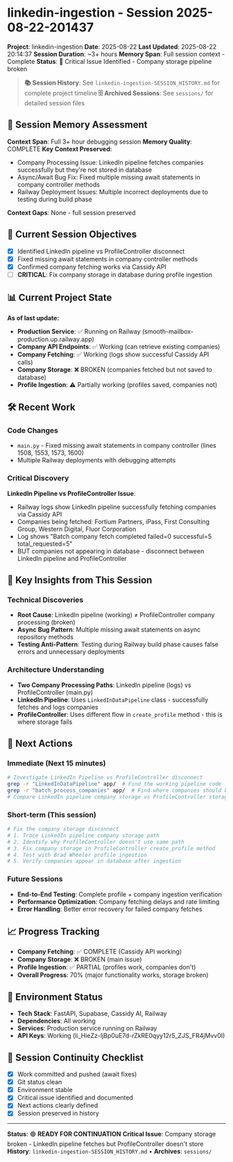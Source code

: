 # linkedin-ingestion - Session 2025-08-22-201437
**Project**: linkedin-ingestion
**Date**: 2025-08-22
**Last Updated**: 2025-08-22 20:14:37
**Session Duration**: ~3+ hours
**Memory Span**: Full session context - Complete
**Status**: 🚨 Critical Issue Identified - Company storage pipeline broken

> **📚 Session History**: See `linkedin-ingestion-SESSION_HISTORY.md` for complete project timeline
> **🗄️ Archived Sessions**: See `sessions/` for detailed session files

## 🧠 **Session Memory Assessment**
**Context Span**: Full 3+ hour debugging session
**Memory Quality**: COMPLETE
**Key Context Preserved**:
- Company Processing Issue: LinkedIn pipeline fetches companies successfully but they're not stored in database
- Async/Await Bug Fix: Fixed multiple missing await statements in company controller methods
- Railway Deployment Issues: Multiple incorrect deployments due to testing during build phase

**Context Gaps**: None - full session preserved

## 🎯 **Current Session Objectives**
- [x] Identified LinkedIn pipeline vs ProfileController disconnect
- [x] Fixed missing await statements in company controller methods  
- [x] Confirmed company fetching works via Cassidy API
- [ ] **CRITICAL**: Fix company storage in database during profile ingestion

## 📊 **Current Project State**
**As of last update:**
- **Production Service**: ✅ Running on Railway (smooth-mailbox-production.up.railway.app)
- **Company API Endpoints**: ✅ Working (can retrieve existing companies)
- **Company Fetching**: ✅ Working (logs show successful Cassidy API calls)
- **Company Storage**: ❌ BROKEN (companies fetched but not saved to database)
- **Profile Ingestion**: ⚠️ Partially working (profiles saved, companies not)

## 🛠️ **Recent Work**

### Code Changes
- `main.py` - Fixed missing await statements in company controller (lines 1508, 1553, 1573, 1600)
- Multiple Railway deployments with debugging attempts

### Critical Discovery
**LinkedIn Pipeline vs ProfileController Issue**:
- Railway logs show LinkedIn pipeline successfully fetching companies via Cassidy API
- Companies being fetched: Fortium Partners, iPass, First Consulting Group, Western Digital, Fluor Corporation  
- Log shows "Batch company fetch completed failed=0 successful=5 total_requested=5"
- BUT companies not appearing in database - disconnect between LinkedIn pipeline and ProfileController

## 🧠 **Key Insights from This Session**

### Technical Discoveries
- **Root Cause**: LinkedIn pipeline (working) ≠ ProfileController company processing (broken)
- **Async Bug Pattern**: Multiple missing await statements on async repository methods
- **Testing Anti-Pattern**: Testing during Railway build phase causes false errors and unnecessary deployments

### Architecture Understanding  
- **Two Company Processing Paths**: LinkedIn pipeline (logs) vs ProfileController (main.py)
- **LinkedIn Pipeline**: Uses `LinkedInDataPipeline` class - successfully fetches and logs companies
- **ProfileController**: Uses different flow in `create_profile` method - this is where storage fails

## 🚀 **Next Actions**

### Immediate (Next 15 minutes)
```bash
# Investigate LinkedIn Pipeline vs ProfileController disconnect
grep -r "LinkedInDataPipeline" app/  # Find the working pipeline code
grep -r "batch_process_companies" app/  # Find where companies should be stored
# Compare LinkedIn pipeline company storage vs ProfileController storage logic
```

### Short-term (This session)
```bash  
# Fix the company storage disconnect
# 1. Trace LinkedIn pipeline company storage path
# 2. Identify why ProfileController doesn't use same path
# 3. Fix company storage in ProfileController create_profile method
# 4. Test with Brad Wheeler profile ingestion
# 5. Verify companies appear in database after ingestion
```

### Future Sessions
- **End-to-End Testing**: Complete profile + company ingestion verification
- **Performance Optimization**: Company fetching delays and rate limiting
- **Error Handling**: Better error recovery for failed company fetches

## 📈 **Progress Tracking**
- **Company Fetching**: ✅ COMPLETE (Cassidy API working)
- **Company Storage**: ❌ BROKEN (main issue)
- **Profile Ingestion**: ✅ PARTIAL (profiles work, companies don't)
- **Overall Progress**: 70% (major functionality works, storage broken)

## 🔧 **Environment Status**
- **Tech Stack**: FastAPI, Supabase, Cassidy AI, Railway
- **Dependencies**: All working
- **Services**: Production service running on Railway
- **API Keys**: Working (li_HieZz-IjBp0uE7d-rZkRE0qyy12r5_ZJS_FR4jMvv0I)

## 🔄 **Session Continuity Checklist**
- [x] Work committed and pushed (await fixes)
- [x] Git status clean
- [x] Environment stable
- [x] Critical issue identified and documented
- [x] Next actions clearly defined
- [x] Session preserved in history

---
**Status**: 🟢 **READY FOR CONTINUATION**
**Critical Issue**: Company storage broken - LinkedIn pipeline fetches but ProfileController doesn't store
**History**: `linkedin-ingestion-SESSION_HISTORY.md` • **Archives**: `sessions/`
